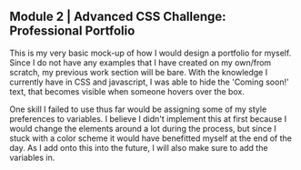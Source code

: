 ## Module 2 | Advanced CSS Challenge: Professional Portfolio

This is my very basic mock-up of how I would design a portfolio for myself. Since I do not have any examples that I have created on my own/from scratch, my previous work section will be bare. With the knowledge I currently have in CSS and javascript, I was able to hide the 'Coming soon!' text, that becomes visible when someone hovers over the box.

One skill I failed to use thus far would be assigning some of my style preferences to variables. I believe I didn't implement this at first because I would change the elements around a lot during the process, but since I stuck with a color scheme it would have benefitted myself at the end of the day. As I add onto this into the future, I will also make sure to add the variables in.